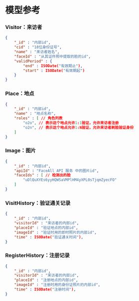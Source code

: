 # 模型参考

### Visitor：来访者
```json
{
    "_id" : "内部id",
    "cid" : "18位身份证号",
    "name" : "来访者姓名",
    "faceId" : "从其证件照中提取的脸的id",
    "validPeriod" : {
        "end" : ISODate("有效期止"),
        "start" : ISODate("有效期起")
    }
}
```

### Place：地点
```json
{
    "_id" : "内部id",
    "name" : "地点名称",
    "roles" : [ // 角色列表
        "o2o", // 表示这个地点允许1:1验证，允许来访者注册 
        "o2n", // 表示这个地点允许1:N验证，允许来访者刷脸验证身份
    ]
}
```

### Image：图片
```json
{
    "_id" : "内部id",
    "apiId" : "FaceAll API 服务 中的图片id",
    "faceIds" : [ // 检测出的脸
        "uDlQuXYEs6yyHQWSaVMPlHM4yXPL0sTjqmZyecFO"
    ]
}
```

### VisitHistory：验证通关记录
```json
{
    "_id" : "内部id",
    "visitorId" : "来访者的内部id",
    "placeId" : "验证地点的内部id",
    "imageId" : "验证时用的即时照片的内部id",
    "time" : ISODate("验证通关时间"),
}
```

### RegisterHistory：注册记录
```json
{
    "_id" : "内部id",
    "visitorId" : "来访者的内部id",
    "placeId" : "注册地点的内部id",
    "imageId" : "注册时用的身份证照片的内部id",
    "time" : ISODate("注册时间"),
}
```